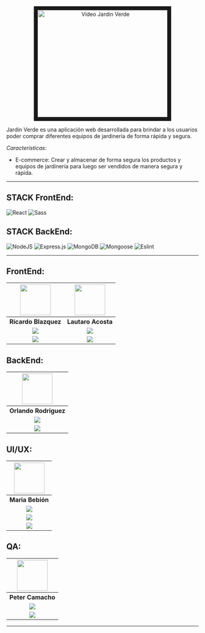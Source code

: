 <div align="center">
  <a href="https://www.youtube.com/watch?v=0cwjsJU4vAI">
    <img src="https://i.postimg.cc/64hSCrS9/IMGJARDIN.png" alt="Video Jardin Verde" width="340" height="280" border="10" />
  </a>
</div>

Jardin Verde es una aplicación web desarrollada para brindar a los usuarios poder comprar diferentes equipos de jardinería de forma rápida y segura.

*Características*:

- E-commerce:
 Crear y almacenar de forma segura los productos y equipos de jardinería para luego ser vendidos de manera segura y rápida.

<hr/>

## STACK FrontEnd:

![React](https://img.shields.io/badge/React-149eca?style=for-the-badge&logo=react&logoColor=fff) ![Sass](https://img.shields.io/badge/Sass-CC6699?style=for-the-badge&logo=sass&logoColor=white)

## STACK BackEnd:

![NodeJS](https://img.shields.io/badge/Node.js-6DA55F?style=for-the-badge&logo=Node.js&logoColor=white) ![Express.js](https://img.shields.io/badge/Express.js-%23404d59.svg?style=for-the-badge&logo=Express&logoColor=%2361DAFB) ![MongoDB](https://img.shields.io/badge/MongoDB-%234ea94b.svg?style=for-the-badge&logo=MongoDB&logoColor=white) ![Mongoose](https://img.shields.io/badge/Mongoose-%2320232a.svg?style=for-the-badge&logo=Mongoose&logoColor=%%2361DAFB) ![Eslint](https://img.shields.io/badge/EsLint-4B32C3?style=for-the-badge&logo=Eslint&logoColor=fff)

<hr/>

## FrontEnd: 

| <img src="https://ca.slack-edge.com/T02KS88FB0E-U0661ESLPGU-ea230c6ebb3e-512" width=80 /> | <img src="https://i.postimg.cc/fb2KdMDK/Whats-App-Image-2023-12-22-at-7-30-00-PM.jpg" width=80 /> | 
|:-:|:-:|
| **Ricardo Blazquez** | **Lautaro Acosta** | <!---Github-->
| <a href="https://github.com/RRicardoBlazquez"><img src="https://img.shields.io/badge/github-%23121011.svg?&style=for-the-badge&logo=github&logoColor=white"/></a> | <a href="https://github.com/Lauto22"><img src="https://img.shields.io/badge/github-%23121011.svg?&style=for-the-badge&logo=github&logoColor=white"/></a> |<!---LinkedIn-->
| <a href="https://www.linkedin.com/in/ricardo-blazquez-desarrollorwebfullstack/"><img src="https://img.shields.io/badge/linkedin%20-%230077B5.svg?&style=for-the-badge&logo=linkedin&logoColor=white"/> | <a href="https://www.linkedin.com/in/lautaronacosta/"><img src="https://img.shields.io/badge/linkedin%20-%230077B5.svg?&style=for-the-badge&logo=linkedin&logoColor=white"/></a> |

## BackEnd:

| <img src="https://avatars.githubusercontent.com/u/22499448?v=4" width=80/> |
|:-:|
| **Orlando Rodriguez** |
| <a href="https://github.com/orlandogvk"><img src="https://img.shields.io/badge/github-%23121011.svg?&style=for-the-badge&logo=github&logoColor=white"/></a> |
| <a href="https://www.linkedin.com/in/orlandogavik/"><img src="https://img.shields.io/badge/linkedin%20-%230077B5.svg?&style=for-the-badge&logo=linkedin&logoColor=white"/> |

## UI/UX:
| <img src="https://ca.slack-edge.com/T02KS88FB0E-U05MJG5QCHL-6ca9ca31d47a-512" width=80 /> 
|:-:|
| **Maria Bebión** |
| <a href="https://github.com/MariaABebion"><img src="https://img.shields.io/badge/github-%23121011.svg?&style=for-the-badge&logo=github&logoColor=white"/></a> |
| <a href="https://www.linkedin.com/in/maria-bebion-85a6038a/"><img src="https://img.shields.io/badge/linkedin%20-%230077B5.svg?&style=for-the-badge&logo=linkedin&logoColor=white"/> |
| <a href="https://www.linkedin.com/in/maria-bebion-85a6038a/"><img src="https://img.shields.io/badge/linkedin%20-%230077B5.svg?&style=for-the-badge&logo=linkedin&logoColor=white"/> |

## QA:
| <img src="https://ca.slack-edge.com/T02KS88FB0E-U063PNZDCQ4-5e34f4584cb7-512" width=80 /> 
|:-:|
| **Peter Camacho** |
| <a href="https://github.com/Petercafe"><img src="https://img.shields.io/badge/github-%23121011.svg?&style=for-the-badge&logo=github&logoColor=white"/></a> |
| <a href="https://www.figma.com/file/GLVnUm73GBxUHTngxMQhpd/ProyectoNoCountry?type=design&node-id=1-3&mode=design&t=A60ZLpdVSbEa1oFb-0"><img src="https://www.pixartprinting.it/blog/wp-content/uploads/2022/12/figma_logo.png"> |

 <hr/>
